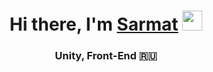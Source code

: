 <h1 align="center">Hi there, I'm <a href="https://daniilshat.ru/" target="_blank">Sarmat</a> 
<img src="https://github.com/blackcater/blackcater/raw/main/images/Hi.gif" height="32"/></h1>
<h3 align="center">Unity, Front-End 🇷🇺</h3>
